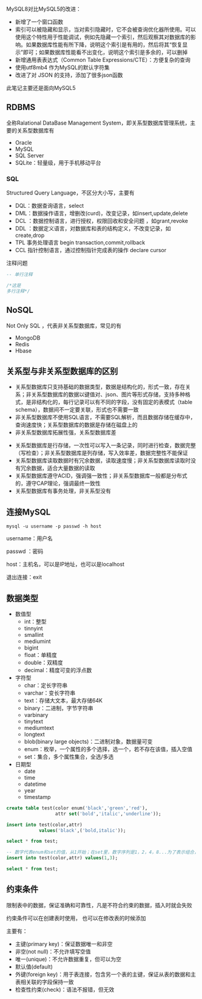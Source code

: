 MySQL8对比MySQL5的改进：

- 新增了一个窗口函数
- 索引可以被隐藏和显示，当对索引隐藏时，它不会被查询优化器所使用。可以使用这个特性用于性能调试，例如先隐藏一个索引，然后观察其对数据库的影响。如果数据库性能有所下降，说明这个索引是有用的，然后将其“恢复显示”即可；如果数据库性能看不出变化，说明这个索引是多余的，可以删掉
- 新增通用表表达式（Common Table Expressions/CTE）：方便复杂的查询
- 使用utf8mb4 作为MySQL的默认字符集
- 改进了对 JSON 的支持，添加了很多json函数

此笔记主要还是面向MySQL5

## RDBMS

全称Ralational DataBase Management System，即关系型数据库管理系统，主要的关系型数据库有

- Oracle
- MySQL
- SQL Server
- SQLite：轻量级，用于手机移动平台

### SQL

Structured Query Language，不区分大小写，主要有

- DQL：数据查询语言，select
- DML：数据操作语言，增删改(curd)，改变记录，如insert,update,delete
- DCL ：数据控制语言，进行授权，权限回收和安全问题 ，如grant,revoke
- DDL ：数据定义语言，对数据库和表的结构定义，不改变记录，如create,drop
- TPL 事务处理语言 begin transaction,commit,rollback
- CCL 指针控制语言，通过控制指针完成表的操作 declare cursor

注释问题

```sql
-- 单行注释

/*这是
多行注释*/
```

## NoSQL

Not Only SQL ，代表非关系型数据库，常见的有

- MongoDB
- Redis
- Hbase

## 关系型与非关系型数据库的区别

- 关系型数据库只支持基础的数据类型，数据是结构化的，形式一致，存在关系；非关系型数据库的数据以键值对、json、图片等形式存储，支持多种格式，是非结构化的，每行记录可以有不同的字段，没有固定的表模式（table schema），数据间不一定要关联，形式也不需要一致
- 非关系型数据库不使用SQL语言，不需要SQL解析，而且数据存储在缓存中，查询速度快；关系型数据库的数据是存储在磁盘上的
- 非关系型数据库拓展性强，关系型数据库差

* 关系型数据库是行存储，一次性可以写入一条记录，同时进行检查，数据完整（写检查）；非关系型数据库是列存储，写入效率差，数据完整性不能保证
* 关系型数据库读取数据时有冗余数据，读取速度慢；非关系型数据库读取时没有冗余数据，适合大量数据的读取
* 关系型数据库遵守ACID，强调强一致性；非关系型数据库一般都是分布式的，遵守CAP理论，强调最终一致性
* 关系型数据库有事务处理，非关系型没有

## 连接MySQL

```linux
mysql -u username -p passwd -h host
```

username：用户名

passwd ：密码

host：主机名，可以是IP地址，也可以是localhost

退出连接：exit



## 数据类型

- 数值型
  - int：整型
  - tinnyint
  - smallint
  - mediumint
  - bigint
  - float：单精度
  - double：双精度
  - decimal：精度可变的浮点数
- 字符型
  - char：定长字符串
  - varchar：变长字符串
  - text：存储大文本，最大存储64K
  - binary：二进制，字节字符串
  - varbinary
  - tinytext
  - mediumtext
  - longtext
  - blob(binary large objects)：二进制对象，数据量可变
  - enum：枚举，一个属性的多个选择，选一个，若不存在该值，插入空值
  - set：集合，多个属性集合，全选/多选
- 日期型
  - date
  - time
  - datetime
  - year
  - timestamp

```sql
create table test(color enum('black','green','red'),
                  attr set('bold','italic','underline'));

insert into test(color,attr) 
		    values('black',('bold,italic'));

select * from test;

-- 数字代表enum和set的值，从1开始；在set里，数字序列是1，2，4，8...为了表示组合，如3就是1+2
insert into test(color,attr) values(1,3);

select * from test;
```

## 约束条件

限制表中的数据，保证准确和可靠性，凡是不符合约束的数据，插入时就会失败

约束条件可以在创建表时使用， 也可以在修改表的时候添加

主要有：

- 主键(primary key)：保证数据唯一和非空
- 非空(not null)：不允许填写空值
- 唯一(unique)：不允许数据重复，但可以为空
- 默认值(default)
- 外键(foreign key)：用于表连接，包含另一个表的主键，保证从表的数据和主表相关联的字段保持一致
- 检查性约束(check)：语法不报错，但无效
